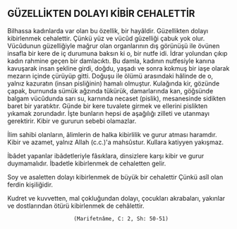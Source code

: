 ## GÜZELLİKTEN DOLAYI KİBİR CEHALETTİR

Bilhassa kadınlarda var olan bu özellik, bir hayâldir. Güzel­likten dolayı kibirlenmek cehalettir. Çünkü yüz ve vücûd gü­zelliği çabuk yok olur. Vücûdunun güzelliğiyle mağrur olan organlarının dış görünüşü ile övünen insafla bir kere de iç duru­muna baksın ki o, bir nutfe idi. İdrar yolundan çıkıp kadın rah­mine geçen bir damlacıktı. Bu damla, kadının nutfesiyle kanına kavuşarak insan şekline girdi, doğdu, yaşadı ve sonra kokmuş bir iaşe olarak mezarın içinde çürüyüp gitti. Doğuşu ile ölümü arasındaki hâlinde de o, yalnız kazuratın (insan pisliğinin) ha­malı olmuştur. Kulağında kir, gözünde çapak, burnunda sümük ağzında tükürük, damarlarında kan, göğsünde balgam vücû­dunda sarı su, karnında necaset (pislik), mesanesinde sidikten baret bir yaratıktır. Günde bir kere tuvalete girmek ve ellerini pislikten yıkamak zorundadır. İşte bunların hepsi de aşağılığı zilleti ve utanmayı gerektirir. Kibir ve gururun sebebi olamaz­lar.

İlim sahibi olanların, âlimlerin de halka kibirlilik ve gurur atması haramdır. Kibir ve azamet, yalnız Allah (c.c.)'a mahsûs­tur. Kullara katiyyen yakışmaz.

İbâdet yapanlar ibâdetleriyle fâsıklara, dinsizlere karşı kibir ve gurur duymamalıdır. İbadetle kibirlenmek de cehaletten gelir.

Soy ve asaletten dolayı kibirlenmek de büyük bir cehalettir Çünkü asîl olan ferdin kişiliğidir.

Kudret ve kuvvetten, mal çokluğundan dolayı, çocukları akrabaları, yakınlar ve dostlarından ötürü kibirlenmek de cehâlettir.

                         (Marifetnâme, C: 2, Sh: 50-51)
